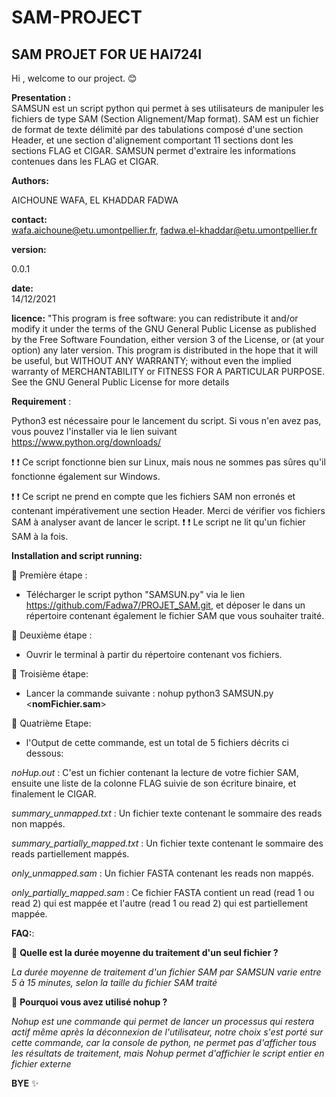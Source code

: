 # SAM-PROJECT
## SAM PROJET FOR UE HAI724I
Hi , welcome to our project. 😊

__Presentation :__  
SAMSUN est un script python qui permet à ses utilisateurs de manipuler les fichiers de type SAM (Section Alignement/Map format). SAM est  un fichier de format de texte délimité par des tabulations composé d'une section Header, et une section d'alignement comportant 11 sections dont les sections FLAG et CIGAR. SAMSUN permet d'extraire les informations contenues dans les FLAG et CIGAR.

__Authors:__ 

AICHOUNE WAFA, EL KHADDAR FADWA

__contact:__  
wafa.aichoune@etu.umontpellier.fr, fadwa.el-khaddar@etu.umontpellier.fr

__version:__ 

0.0.1

__date:__  
14/12/2021

__licence:__ 
"This program is free software: you can redistribute it and/or modify
it under the terms of the GNU General Public License as published by
the Free Software Foundation, either version 3 of the License, or
(at your option) any later version.
This program is distributed in the hope that it will be useful,
but WITHOUT ANY WARRANTY; without even the implied warranty of
MERCHANTABILITY or FITNESS FOR A PARTICULAR PURPOSE. See the
GNU General Public License for more details

__Requirement__ :

Python3 est nécessaire pour le lancement du script. 
Si vous n'en avez pas, vous pouvez l'installer via le lien suivant https://www.python.org/downloads/

❗ ❗ Ce script fonctionne bien sur Linux, mais nous ne sommes pas sûres qu'il fonctionne également sur Windows.

❗ ❗ Ce script ne prend en compte que les fichiers SAM non erronés et contenant impérativement une section Header. Merci de vérifier vos fichiers SAM à analyser avant de lancer le script. 
❗ ❗ Le script ne lit qu'un fichier SAM à la fois.

__Installation and script running:__

🔴 Première étape : 

 - Télécharger le script python "SAMSUN.py" via le lien https://github.com/Fadwa7/PROJET_SAM.git, et déposer le dans un répertoire contenant également le fichier SAM que vous souhaiter traité.

🔴 Deuxième étape : 

- Ouvrir le terminal à partir du répertoire contenant vos fichiers.

🔴 Troisième étape: 

- Lancer la commande suivante : nohup python3 SAMSUN.py <__nomFichier.sam__>

🔴 Quatrième Etape: 

- l'Output de cette commande, est un total de 5 fichiers décrits ci dessous: 

*noHup.out* : C'est un fichier contenant la lecture de votre fichier SAM, ensuite une liste de la colonne FLAG suivie de son écriture binaire, et finalement le CIGAR.

*summary_unmapped.txt* : Un fichier texte contenant le sommaire des reads non mappés. 

*summary_partially_mapped.txt* : Un fichier texte contenant le sommaire des reads partiellement mappés.

*only_unmapped.sam* : Un fichier FASTA contenant les reads non mappés. 

*only_partially_mapped.sam* : Ce fichier FASTA contient un read (read 1 ou read 2) qui est mappée et l'autre (read 1 ou read 2) qui est partiellement mappée.



__FAQ:__: 

🔷 __Quelle est la durée moyenne du traitement d'un seul fichier ?__
  
  *La durée moyenne de traitement d'un fichier SAM par SAMSUN varie entre 5 à 15 minutes, selon la taille du fichier SAM traité*
  
🔷 __Pourquoi vous avez utilisé nohup ?__ 
 
 *Nohup est une commande qui permet de lancer un processus qui restera actif même après la déconnexion de l'utilisateur, notre choix s'est porté sur cette commande, car la console de python, ne permet pas d'afficher tous les résultats de traitement, mais Nohup permet d'affichier le script entier en fichier externe*
 
__BYE__ ✨ 
 







 
       

